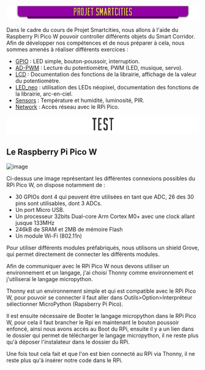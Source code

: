 ![test2](https://raw.githubusercontent.com/hepl-marquet/smartcities/main/smartcities1.png)

Dans le cadre du cours de Projet Smartcities, nous allons à l'aide du Raspberry Pi Pico W pouvoir controller différents objets du Smart Corridor.
Afin de développer nos compétences et de nous préparer à cela, nous sommes amenés à réaliser différents exercices :

- [GPIO](GPIO) : LED simple, bouton-poussoir, interruption.
- [AD-PWM](AD-PWM) : Lecture du potentiomètre, PWM (LED, musique, servo).
- [LCD](LCD) : Documentation des fonctions de la librairie, affichage de la valeur du potentiomètre.
- [LED_neo](LED_neo) : utilisation des LEDs néopixel, documentation des fonctions de la librairie, arc-en-ciel.
- [Sensors](Sensors) : Température et humidité, luminosité, PIR.
- [Network](Network) : Accès réseau avec le RPi Pico.

![test](https://raw.githubusercontent.com/hepl-marquet/smartcities/main/testgithub.png)

## Le Raspberry Pi Pico W

![image](https://user-images.githubusercontent.com/124889426/217868716-ea079240-9f27-4855-9209-1cfc36a843a4.png)

Ci-dessus une image représentant les différentes connexions possibles du RPi Pico W, on dispose notamment de :

- 30 GPIOs dont 4 qui peuvent être utilisées en tant que ADC, 26 des 30 pins sont utilisables, dont 3 ADCs.
- Un port Micro USB.
- Un processeur 32bits Dual-core Arm Cortex M0+ avec une clock allant jusque 133MHz
- 246kB de SRAM et 2MB de mémoire Flash
- Un module Wi-Fi (802.11n)

Pour utiliser différents modules préfabriqués, nous utilisons un shield Grove, qui permet directement de connecter les différents modules.

Afin de communiquer avec le RPi Pico W nous devons utiliser un environnement et un langage, j'ai choisi Thonny comme environnement et j'utiliserai le langage micropython.

Thonny est un environnement simple et qui est compatible avec le RPi Pico W, pour pouvoir se connecter il faut aller dans Outils>Option>Interpréteur sélectionner MicroPython (Rapsberry Pi Pico).

Il est ensuite nécessaire de Booter le langage micropython dans le RPi Pico W, pour cela il faut brancher le Rpi en maintenant le bouton poussoir enfoncé, ainsi nous avons accès au Boot du RPi, ensuite il y a un lien dans le dossier qui permet de télécharger le langage micropython, il ne reste plus qu'à déposer l'instalateur dans le dossier du RPi.

Une fois tout cela fait et que l'on est bien connecté au RPi via Thonny, il ne reste plus qu'à insérer notre code dans le RPi.
